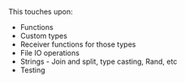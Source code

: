 This touches upon:
* Functions
* Custom types
* Receiver functions for those types
* File IO operations
* Strings - Join and split, type casting, Rand, etc
* Testing
